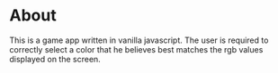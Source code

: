 # About
This is a game app written in vanilla javascript. The user is required to correctly select a color that he believes best matches the rgb values displayed on the screen.